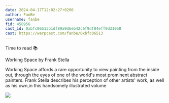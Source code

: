 ```yaml
---
date: 2024-04-17T12:02:27+0200
author: FanBe
username: fanbe
fid: 458956
cast_id: 0xbfc06513b1df89a9d6eb42c6f9df84eff0d31058
cast: https://warpcast.com/fanbe/0xbfc06513
---
```

Time to read 📚  
  
Working Space by Frank Stella  
  
Working Space affords a rare opportunity to view painting from the inside out, through the eyes of one of the world's most prominent abstract painters. Frank Stella describes his perception of other artists' work, as well as his own,in this handsomely illustrated volume  

![](https://imagedelivery.net/BXluQx4ige9GuW0Ia56BHw/690f4018-166e-4ce0-8e4f-353f7a4d6000/original)